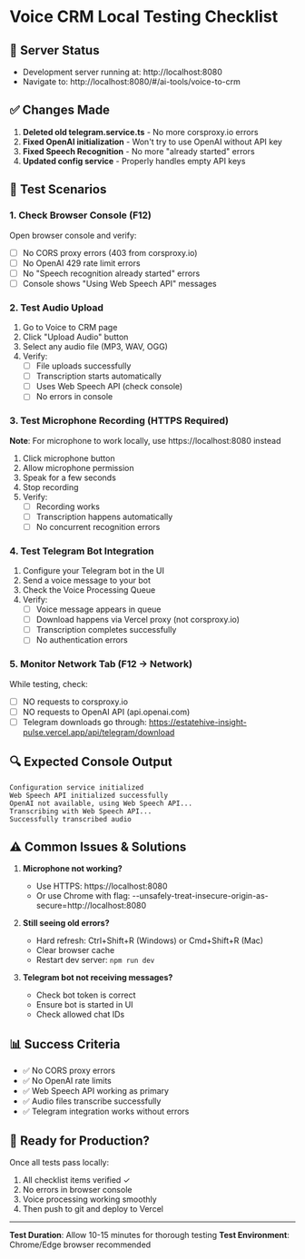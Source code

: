 # Voice CRM Local Testing Checklist

## 🚀 Server Status
- Development server running at: http://localhost:8080
- Navigate to: http://localhost:8080/#/ai-tools/voice-to-crm

## ✅ Changes Made
1. **Deleted old telegram.service.ts** - No more corsproxy.io errors
2. **Fixed OpenAI initialization** - Won't try to use OpenAI without API key
3. **Fixed Speech Recognition** - No more "already started" errors
4. **Updated config service** - Properly handles empty API keys

## 🧪 Test Scenarios

### 1. Check Browser Console (F12)
Open browser console and verify:
- [ ] No CORS proxy errors (403 from corsproxy.io)
- [ ] No OpenAI 429 rate limit errors
- [ ] No "Speech recognition already started" errors
- [ ] Console shows "Using Web Speech API" messages

### 2. Test Audio Upload
1. Go to Voice to CRM page
2. Click "Upload Audio" button
3. Select any audio file (MP3, WAV, OGG)
4. Verify:
   - [ ] File uploads successfully
   - [ ] Transcription starts automatically
   - [ ] Uses Web Speech API (check console)
   - [ ] No errors in console

### 3. Test Microphone Recording (HTTPS Required)
**Note**: For microphone to work locally, use https://localhost:8080 instead
1. Click microphone button
2. Allow microphone permission
3. Speak for a few seconds
4. Stop recording
5. Verify:
   - [ ] Recording works
   - [ ] Transcription happens automatically
   - [ ] No concurrent recognition errors

### 4. Test Telegram Bot Integration
1. Configure your Telegram bot in the UI
2. Send a voice message to your bot
3. Check the Voice Processing Queue
4. Verify:
   - [ ] Voice message appears in queue
   - [ ] Download happens via Vercel proxy (not corsproxy.io)
   - [ ] Transcription completes successfully
   - [ ] No authentication errors

### 5. Monitor Network Tab (F12 → Network)
While testing, check:
- [ ] NO requests to corsproxy.io
- [ ] NO requests to OpenAI API (api.openai.com)
- [ ] Telegram downloads go through: https://estatehive-insight-pulse.vercel.app/api/telegram/download

## 🔍 Expected Console Output
```
Configuration service initialized
Web Speech API initialized successfully
OpenAI not available, using Web Speech API...
Transcribing with Web Speech API...
Successfully transcribed audio
```

## ⚠️ Common Issues & Solutions

1. **Microphone not working?**
   - Use HTTPS: https://localhost:8080
   - Or use Chrome with flag: --unsafely-treat-insecure-origin-as-secure=http://localhost:8080

2. **Still seeing old errors?**
   - Hard refresh: Ctrl+Shift+R (Windows) or Cmd+Shift+R (Mac)
   - Clear browser cache
   - Restart dev server: `npm run dev`

3. **Telegram bot not receiving messages?**
   - Check bot token is correct
   - Ensure bot is started in UI
   - Check allowed chat IDs

## 📊 Success Criteria
- ✅ No CORS proxy errors
- ✅ No OpenAI rate limits
- ✅ Web Speech API working as primary
- ✅ Audio files transcribe successfully
- ✅ Telegram integration works without errors

## 🎯 Ready for Production?
Once all tests pass locally:
1. All checklist items verified ✓
2. No errors in browser console
3. Voice processing working smoothly
4. Then push to git and deploy to Vercel

---

**Test Duration**: Allow 10-15 minutes for thorough testing
**Test Environment**: Chrome/Edge browser recommended